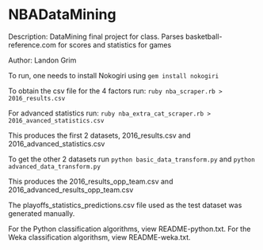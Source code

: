 # NBADataMining
Description: DataMining final project for class. Parses basketball-reference.com for scores and statistics for games

Author: Landon Grim

To run, one needs to install Nokogiri using `gem install nokogiri`

To obtain the csv file for the 4 factors run: `ruby nba_scraper.rb > 2016_results.csv`

For advanced statistics run: `ruby nba_extra_cat_scraper.rb > 2016_avanced_statistics.csv`

This produces the first 2 datasets, 2016_results.csv and 2016_advanced_statistics.csv

To get the other 2 datasets run `python basic_data_transform.py` and `python advanced_data_transform.py`

This produces the 2016_results_opp_team.csv and 2016_advanced_results_opp_team.csv

The playoffs_statistics_predictions.csv file used as the test dataset was generated manually.

For the Python classification algorithms, view README-python.txt.
For the Weka classification algorithsm, view README-weka.txt.

